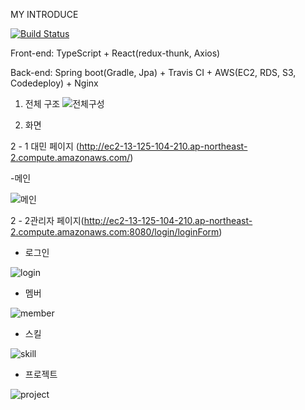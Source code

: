 MY INTRODUCE

[![Build Status](https://www.travis-ci.com/whdals7337/my-introduce.svg?branch=master)](https://www.travis-ci.com/whdals7337/my-introduce)

Front-end: TypeScript + React(redux-thunk, Axios)

Back-end: Spring boot(Gradle, Jpa) + Travis CI + AWS(EC2, RDS, S3, Codedeploy) + Nginx

1. 전체 구조
![전체구성](https://user-images.githubusercontent.com/55545105/103891768-c4ad4500-512d-11eb-83a2-071f314a2d6a.PNG)



2. 화면

2 - 1 대민 페이지 (http://ec2-13-125-104-210.ap-northeast-2.compute.amazonaws.com/)

-메인

![메인](https://user-images.githubusercontent.com/55545105/103889366-a5141d80-5129-11eb-967c-a39713632c1e.PNG)




2 - 2관리자 페이지(http://ec2-13-125-104-210.ap-northeast-2.compute.amazonaws.com:8080/login/loginForm)

- 로그인

![login](https://user-images.githubusercontent.com/55545105/103889345-9a598880-5129-11eb-9caa-331db08e2531.PNG)


- 멤버

![member](https://user-images.githubusercontent.com/55545105/103889349-9cbbe280-5129-11eb-89fa-34de0996f472.PNG)


- 스킬

![skill](https://user-images.githubusercontent.com/55545105/103889361-a0e80000-5129-11eb-9d55-41f1f13a2750.PNG)


- 프로젝트

![project](https://user-images.githubusercontent.com/55545105/103889364-a2b1c380-5129-11eb-9cae-a1ca14066d7c.PNG)
